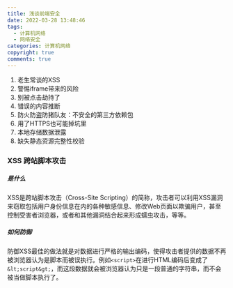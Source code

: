 ```yaml
---
title: 浅谈前端安全
date: 2022-03-28 13:48:46
tags: 
  - 计算机网络
  - 网络安全
categories: 计算机网络
copyright: true
comments: true
---
```


1. 老生常谈的XSS
2. 警惕iframe带来的风险
3. 别被点击劫持了
4. 错误的内容推断
5. 防火防盗防猪队友：不安全的第三方依赖包
6. 用了HTTPS也可能掉坑里
7. 本地存储数据泄露
8. 缺失静态资源完整性校验

### XSS 跨站脚本攻击

##### 是什么
XSS是跨站脚本攻击（Cross-Site Scripting）的简称，攻击者可以利用XSS漏洞来窃取包括用户身份信息在内的各种敏感信息、修改Web页面以欺骗用户，甚至控制受害者浏览器，或者和其他漏洞结合起来形成蠕虫攻击，等等。

##### 如何防御
防御XSS最佳的做法就是对数据进行严格的输出编码，使得攻击者提供的数据不再被浏览器认为是脚本而被误执行。例如```<script>```在进行HTML编码后变成了```&lt;script&gt;```，而这段数据就会被浏览器认为只是一段普通的字符串，而不会被当做脚本执行了。




